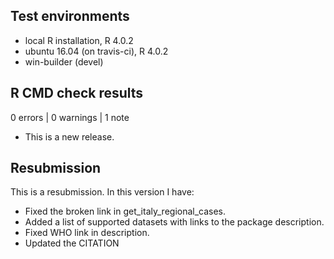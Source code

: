 ## Test environments
* local R installation, R 4.0.2
* ubuntu 16.04 (on travis-ci), R 4.0.2
* win-builder (devel)

## R CMD check results

0 errors | 0 warnings | 1 note

* This is a new release.

## Resubmission

This is a resubmission. In this version I have:

* Fixed the broken link in get_italy_regional_cases.
* Added a list of supported datasets with links to the package description.
* Fixed WHO link in description.
* Updated the CITATION